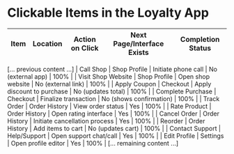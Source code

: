 # Clickable Items in the Loyalty App

| Item | Location | Action on Click | Next Page/Interface Exists | Completion Status |
|------|----------|-----------------|----------------------------|-------------------|
[... previous content ...]
| Call Shop | Shop Profile | Initiate phone call | No (external app) | 100% |
| Visit Shop Website | Shop Profile | Open shop website | No (external link) | 100% |
| Apply Coupon | Checkout | Apply discount to purchase | No (updates total) | 100% |
| Complete Purchase | Checkout | Finalize transaction | No (shows confirmation) | 100% |
| Track Order | Order History | View order status | Yes | 100% |
| Rate Product | Order History | Open rating interface | Yes | 100% |
| Cancel Order | Order History | Initiate cancellation process | Yes | 100% |
| Reorder | Order History | Add items to cart | No (updates cart) | 100% |
| Contact Support | Help/Support | Open support chat/call | Yes | 100% |
| Edit Profile | Settings | Open profile editor | Yes | 100% |
[... remaining content ...]
